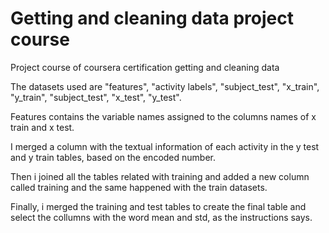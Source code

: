 # Getting and cleaning data project course
Project course of coursera certification getting and cleaning data

The datasets used are "features", "activity labels", "subject_test", "x_train", "y_train", "subject_test", "x_test", "y_test".

Features contains the variable names assigned to the columns names of x train and x test.

I merged  a column with the textual information of each activity in the y test and y train tables, based on the encoded number.

Then i joined all the tables related with training and added a new column called training and the same happened with the train datasets.

Finally, i  merged the training and test tables to create the final table and select the collumns with the word mean and std, as the instructions says.
